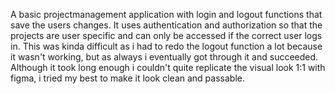 A basic projectmanagement application with login and logout functions that save the users changes. It uses authentication and authorization so that the projects are user specific and can only be accessed if the correct user logs in. This was kinda difficult as i had to redo the logout function a lot because it wasn't working, but as always i eventually got through it and succeeded.
Although it took long enough i couldn't quite replicate the visual look 1:1 with figma, i tried my best to make it look clean and passable.
